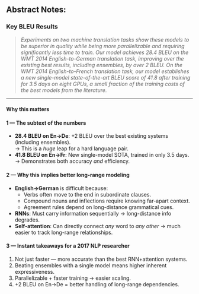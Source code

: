 ## Abstract Notes:

### Key BLEU Results

> *Experiments on two machine translation tasks show these models to be superior in quality while being more parallelizable and requiring significantly less time to train. Our model achieves 28.4 BLEU on the WMT 2014 English-to-German translation task, improving over the existing best results, including ensembles, by over 2 BLEU. On the WMT 2014 English-to-French translation task, our model establishes a new single-model state-of-the-art BLEU score of 41.8 after training for 3.5 days on eight GPUs, a small fraction of the training costs of the best models from the literature.*

---

#### Why this matters

#### 1 — The subtext of the numbers
- **28.4 BLEU on En→De**: +2 BLEU over the best existing systems (including ensembles).  
  → This is a *huge* leap for a hard language pair.
- **41.8 BLEU on En→Fr**: New single-model SOTA, trained in only 3.5 days.  
  → Demonstrates both accuracy *and* efficiency.

#### 2 — Why this implies better long-range modeling
- **English→German** is difficult because:
  - Verbs often move to the end in subordinate clauses.
  - Compound nouns and inflections require knowing far-apart context.
  - Agreement rules depend on long-distance grammatical cues.
- **RNNs**: Must carry information sequentially → long-distance info degrades.
- **Self-attention**: Can directly connect *any* word to *any other* → much easier to track long-range relationships.

#### 3 — Instant takeaways for a 2017 NLP researcher
1. Not just faster — more accurate than the best RNN+attention systems.
2. Beating ensembles with a single model means higher inherent expressiveness.
3. Parallelizable + faster training → easier scaling.
4. +2 BLEU on En→De = better handling of long-range dependencies.